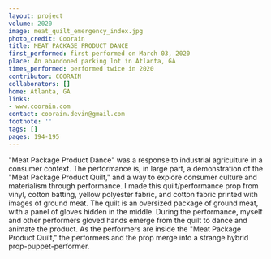 ```yaml
---
layout: project
volume: 2020
image: meat_quilt_emergency_index.jpg
photo_credit: Coorain
title: MEAT PACKAGE PRODUCT DANCE
first_performed: first performed on March 03, 2020
place: An abandoned parking lot in Atlanta, GA
times_performed: performed twice in 2020
contributor: COORAIN
collaborators: []
home: Atlanta, GA
links:
- www.coorain.com
contact: coorain.devin@gmail.com
footnote: ''
tags: []
pages: 194-195
---
```




"Meat Package Product Dance" was a response to industrial agriculture in a consumer context. The performance is, in large part, a demonstration of the "Meat Package Product Quilt," and a way to explore consumer culture and materialism through performance. I made this quilt/performance prop from vinyl, cotton batting, yellow polyester fabric, and cotton fabric printed with images of ground meat. The quilt is an oversized package of ground meat, with a panel of gloves hidden in the middle. During the performance, myself and other performers gloved hands emerge from the quilt to dance and animate the product. As the performers are inside the "Meat Package Product Quilt," the performers and the prop merge into a strange hybrid prop-puppet-performer.
